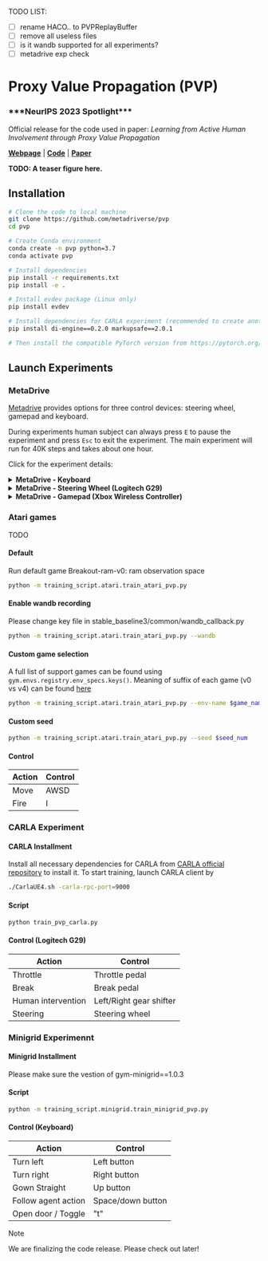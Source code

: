TODO LIST:
* [ ] rename HACO.. to PVPReplayBuffer
* [ ] remove all useless files
* [ ] is it wandb supported for all experiments?
* [ ] metadrive exp check

# Proxy Value Propagation (PVP)

<h3>***NeurIPS 2023 Spotlight***</h3>

Official release for the code used in paper: *Learning from Active Human Involvement through Proxy Value Propagation*

[**Webpage**](https://metadriverse.github.io/pvp/) | 
[**Code**](https://github.com/metadriverse/pvp) |
[**Paper**](https://openreview.net/pdf?id=q8SukwaEBy)



**TODO: A teaser figure here.**


## Installation

```bash
# Clone the code to local machine
git clone https://github.com/metadriverse/pvp
cd pvp

# Create Conda environment
conda create -n pvp python=3.7
conda activate pvp

# Install dependencies
pip install -r requirements.txt
pip install -e .

# Install evdev package (Linux only)
pip install evdev

# Install dependencies for CARLA experiment (recommended to create another conda environment)
pip install di-engine==0.2.0 markupsafe==2.0.1

# Then install the compatible PyTorch version from https://pytorch.org/
```



## Launch Experiments

### MetaDrive

[Metadrive](https://github.com/metadriverse/metadrive) provides options for three control devices: steering wheel, gamepad and keyboard.

During experiments human subject can always press `E` to pause the experiment and press `Esc` to exit the experiment. The main experiment will run for 40K steps and takes about one hour.

Click for the experiment details:



<details>
  <summary><b>MetaDrive - Keyboard</b></summary>

```bash
# Go to repo root
cd ~/pvp

# A toy experiment, should be solved in TODO: Steps
python pvp/experiments/metadrive/train_pvp_metadrive.py --device keyboard --toy_env

# Run formal experiment

```
| Action             | Control       |
|--------------------|---------------|
| Throttle           | W             |
| Break              | S             |
| Steering           | A/D           |
| Human intervention | Space or WASD |
</details>




<details>
  <summary><b>MetaDrive - Steering Wheel (Logitech G29)</b></summary>
  
```bash
cd ~/pvp  # Go to the repo root.
python pvp/training_script/metadrive/train_pvp_td3_metadrive.py --control joystick
```
| Action             | Control                 |
|--------------------|-------------------------|
| Throttle           | Throttle pedal          |
| Break              | Break pedal             |
| Human intervention | Left/Right gear shifter |
| Steering           | Steering wheel          |
</details>



<details>
  <summary><b>MetaDrive - Gamepad (Xbox Wireless Controller)</b></summary>

```bash
python -m training_script.metadrive.train_pvp_td3_metadrive.py --control xboxController
```
| Action             | Control       |
|--------------------|---------------|
| Throttle           | Right trigger |
| Break              | Left trigger  |
| Human intervention | X/A           |
| Steering           | Left stick    |
</details>


### Atari games

TODO


#### Default
Run default game Breakout-ram-v0: ram observation space
```bash
python -m training_script.atari.train_atari_pvp.py 
```
#### Enable wandb recording 
Please change key file in stable_baseline3/common/wandb_callback.py
```bash
python -m training_script.atari.train_atari_pvp.py --wandb
```
#### Custom game selection 
A full list of support games can be found using `gym.envs.registry.env_specs.keys()`. Meaning of suffix of each game (v0 vs v4) can be found [here](https://github.com/openai/gym/issues/1280#issuecomment-999696133)
```bash
python -m training_script.atari.train_atari_pvp.py --env-name $game_name
```
#### Custom seed
```bash
python -m training_script.atari.train_atari_pvp.py --seed $seed_num
```
#### Control
| Action | Control                            |
|--------|------------------------------------|
| Move   | AWSD                               |
| Fire   | I                                  |


### CARLA Experiment
#### CARLA Installment
Install all necessary dependencies for CARLA from [CARLA official repository](https://github.com/carla-simulator/carla) to install it.
To start training, launch CARLA client by
```bash
./CarlaUE4.sh -carla-rpc-port=9000
```
#### Script
```bash
python train_pvp_carla.py
```
#### Control (Logitech G29)
| Action             | Control                 |
|--------------------|-------------------------|
| Throttle           | Throttle pedal          |
| Break              | Break pedal             |
| Human intervention | Left/Right gear shifter |
| Steering           | Steering wheel          |

### Minigrid Experimennt
#### Minigrid Installment
Please make sure the vestion of gym-minigrid==1.0.3
#### Script
```bash
python -m training_script.minigrid.train_minigrid_pvp.py
```
#### Control (Keyboard)
| Action             | Control           |
|--------------------|-------------------|
| Turn left          | Left button       |
| Turn right         | Right button      |
| Gown Straight      | Up button         |
| Follow agent action| Space/down button |
| Open door / Toggle | "t"               | 
> [!NOTE]
> We are finalizing the code release. Please check out later!

